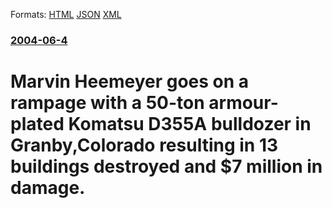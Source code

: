 
Formats: [HTML](/news/2004/06/4/marvin-heemeyer-goes-on-a-rampage-with-a-50-ton-armour-plated-komatsu-d355a-bulldozer-in-granby-colorado-resulting-in-13-buildings-destroye.html)  [JSON](/news/2004/06/4/marvin-heemeyer-goes-on-a-rampage-with-a-50-ton-armour-plated-komatsu-d355a-bulldozer-in-granby-colorado-resulting-in-13-buildings-destroye.json)  [XML](/news/2004/06/4/marvin-heemeyer-goes-on-a-rampage-with-a-50-ton-armour-plated-komatsu-d355a-bulldozer-in-granby-colorado-resulting-in-13-buildings-destroye.xml)  

### [2004-06-4](/news/2004/06/4/index.md)

##### 
#  Marvin Heemeyer goes on a rampage with a 50-ton armour-plated Komatsu D355A bulldozer in Granby,Colorado resulting in 13 buildings destroyed and $7 million in damage.



